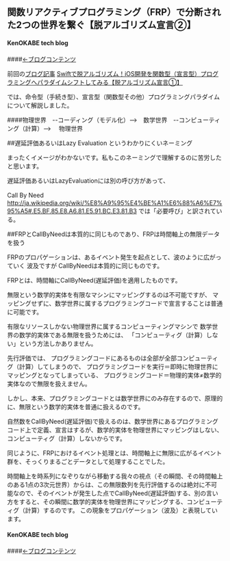 ## 関数リアクティブプログラミング（FRP）で分断された2つの世界を繋ぐ【脱アルゴリズム宣言②】

#### KenOKABE tech blog
####[←ブログコンテンツ](http://kenokabe.github.io/contents/entries/entry0/entry.html)


前回の[ブログ記事](http://kenokabe.github.io/contents/entries/entry20140611/entry.html)
[Swiftで脱アルゴリズム！iOS開発を関数型（宣言型）プログラミングへパラダイムシフトしてみる【脱アルゴリズム宣言①】](http://qiita.com/kenokabe/items/41189c45001321c9e283)

では、命令型（手続き型）、宣言型（関数型その他）プログラミングパラダイムについて解説しました。

####物理世界　--コーディング（モデル化）-->　数学世界　--コンピューティング（計算）--> 　物理世界


##遅延評価あるいはLazy Evaluation というわかりにくいネーミング

まったくイメージがわかないです。私もこのネーミングで理解するのに苦労したと思います。

遅延評価あるいはLazyEvaluationには別の呼び方があって、

Call By Need　 http://ja.wikipedia.org/wiki/%E8%A9%95%E4%BE%A1%E6%88%A6%E7%95%A5#.E5.BF.85.E8.A6.81.E5.91.BC.E3.81.B3
では「必要呼び」と訳されている。


##FRPとCallByNeedは本質的に同じものであり、FRPは時間軸上の無限データを扱う

FRPのプロパゲーションは、あるイベント発生を起点として、波のように広がっていく
波及ですが
CallByNeedは本質的に同じものです。

FRPとは、時間軸にCallByNeed(遅延評価)を適用したものです。



無限という数学的実体を有限なマシンにマッピングするのは不可能ですが、
マッピングせずに、数学世界に属するプログラミングコードで宣言することは普通に可能です。


有限なリソースしかない物理世界に属するコンピューティングマシンで
数学世界の数学的実体である無限を扱うためには、
「コンピューティグ（計算）しない」という方法しかありません。

先行評価では、
プログラミングコードにあるものは全部が全部コンピューティグ（計算）してしまうので、
プログラミングコードを実行＝即時に物理世界にマッピングとなってしまっている、
プログラミングコード＝物理的実体≠数学的実体なので無限を扱えません。

しかし、本来、プログラミングコードとは数学世界にのみ存在するので、原理的に、無限という数学的実体を普通に扱えるのです。


自然数をCallByNeed(遅延評価)で扱えるのは、数学世界にあるプログラミングコード上で定義、宣言はするが、数学的実体を物理世界にマッピングはしない、コンピューティグ（計算）しないからです。

同じように、FRPにおけるイベント処理とは、時間軸上に無限に広がるイベント群を、そっくりまるごとデータとして処理することでした。

時間軸上を時系列になぞりながら移動する我々の視点（その瞬間、その時間軸上のある1点の3次元世界）からは、この無限数列を先行評価するのは絶対に不可能なので、そのイベントが発生した点でCallByNeed(遅延評価)する、別の言い方をすると、その瞬間に数学的実体を物理世界にマッピングする、コンピューティグ（計算）するのです。
この現象をプロパゲーション（波及）と表現しています。




#### KenOKABE tech blog
####[←ブログコンテンツ](http://kenokabe.github.io/contents/entries/entry0/entry.html)
